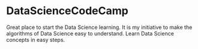 # DataScienceCodeCamp
Great place to start the Data Science learning.
It is my initiative to make the algorithms of Data Science easy to understand.
Learn Data Science concepts in easy steps.

